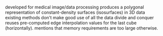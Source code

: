 developed for medical image/data processing
produces a polygonal representation of constant-density surfaces (isosurfaces) in 3D data
existing methods don't make good use of all the data
divide and conquer
reuses pre-computed edge interpolation values for the last cube (horizontally). mentions that memory requirements are too large otherwise.